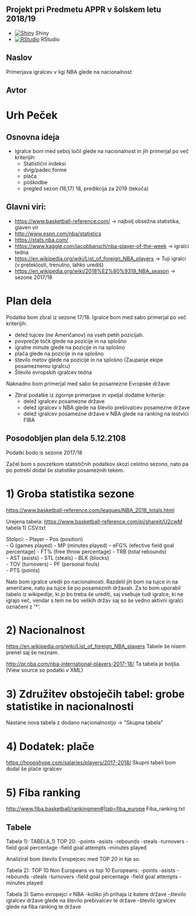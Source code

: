 ## Projekt pri Predmetu APPR v šolskem letu 2018/19

* [![Shiny](http://mybinder.org/badge.svg)](http://beta.mybinder.org/v2/gh/1312Bravo/APPR-2018-19/master?urlpath=shiny/APPR-2018-19/projekt.Rmd) Shiny
* [![RStudio](http://mybinder.org/badge.svg)](http://beta.mybinder.org/v2/gh/1312Bravo/APPR-2018-19/master?urlpath=rstudio) RStudio

## Naslov

Primerjava igralcev v ligi NBA glede na nacionalnost

## Avtor

# Urh Peček

## Osnovna ideja

- Igralce bom med seboj ločil glede na nacionalnost in jih primerjal po več kriterijih:
  - Statistični indeksi
  - dvig/padec forme
  - plača
  - poškodbe
  - pregled sezon (16,17) 18, predikcija za 2019 (tekoča)

## Glavni viri: 
- https://www.basketball-reference.com/ -> najbolj obsežna statistika, glaven vir
- http://www.espn.com/nba/statistics
- https://stats.nba.com/
- https://www.kaggle.com/jacobbaruch/nba-player-of-the-week -> igralci tedna 
- https://en.wikipedia.org/wiki/List_of_foreign_NBA_players -> Tuji igralci (v preteklosti, trenutno, lahko urediš)
- https://en.wikipedia.org/wiki/2018%E2%80%9319_NBA_season -> sezone 2017/18

  

# Plan dela
Podatke bom zbral iz sezone 17/18. 
Igralce bom med sabo primerjal po več kriterijih:
  - delež tujcev (ne Američanov) na vseh petih pozicijah.
  - povprečje točk glede na pozicije in na splošno
  - igralne minute glede na pozicije in na splošno
  - plača glede na pozicije in na splošno
  - število metov glede na pozicije in na splošno (Zaupanje ekipe posameznemu igralcu)
  - Število evropskih igralcev tedna

Naknadno bom primerjal med sabo še posamezne Evropske države:
  - Zbral podatke iz zgornje primerjave in vpeljal dodatne kriterije:
    - delež igralcev posamezne države
    - delež igralcev v NBA glede na število prebivalcev posamezne države
    - delež igralcev posamezne države  v NBA glede na ranking na lestvici FIBA  
    

  
  

##  Posodobljen plan dela $5.12.2108$
   Podatki bodo is sezone 2017/18


  Začel bom s povzetkom statističnih podatkov skozi celotno sezono, nato pa po potrebi dodal še statistike           posameznih tekem.

#  1) Groba statistika sezone
  https://www.basketball-reference.com/leagues/NBA_2018_totals.html
  
  Urejena tabela: https://www.basketball-reference.com/pi/shareit/U2cwM 
  tabela 1) CSV.txt
    
  Stolpci:
    - Player
    - Pos	(position)	
    - G (games played)
    -	MP (minutes played)
    - eFG% (efective field goal percentage)
    - FT% (free throw percentage)
    -	TRB (total rebounds)	  
    - AST	(asists)
    - STL (steals)
    - BLK (blocks)	
    - TOV	(turnovers)
    - PF (personal fouls)	
    - PTS (points)
  
 
  Nato bom igralce uredil po nacionalnosti.
  Razdelil jih bom na tujce in na američane, nato pa tujce še po posameznih državah.
  Za to bom uporabil tabelo iz wikipedije, ki jo bo treba še urediti, saj vsebuje tudi igralce, ki ne igrajo več,    vendar s tem ne bo velikih držav saj so še vedno aktivni igralci označeni z '*'.
  

#  2) Nacionalnost
   https://en.wikipedia.org/wiki/List_of_foreign_NBA_players
   Tabele še nisem prenel saj še neznam.
   
   http://pr.nba.com/nba-international-players-2017-18/
   Ta tabela je boljša. (View source so podatki v XML)
   
   
# 3) Združitev obstoječih tabel: grobe statistike in nacionalnosti
  Nastane nova tabela z dodano nacionalnostjo -> "Skupna tabela"
  

# 4) Dodatek: plače
  https://hoopshype.com/salaries/players/2017-2018/
  Skupni tabeli bom dodal še plače igralcev
  
# 5) Fiba ranking
  http://www.fiba.basketball/rankingmen#|tab=fiba_europe 
  Fiba_ranking.txt

## Tabele  

Tabela 1): TABELA_1)
TOP 20:
-points
-asists
-rebounds
-steals
-turnovers
-field goal percentage
-field goal attempts
-minutes played

Analiziral bom število Evropejcec med TOP 20 in kje so.

Tabela 2):
TOP 10 Non Europeans vs top 10 Europeans:
-points
-asists
-rebounds
-steals
-turnovers
-field goal percentage
-field goal attempts
-minutes played

Tabela 3)
Samo evropejci v NBA
-koliko jih prihaja iz katere države
-število igralcev države glede na število prebivalcev te države
-število igralcev glede na fiba ranking te države


  
 
  